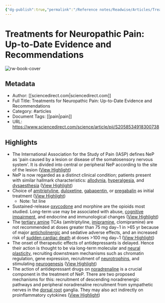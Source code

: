 ```yaml
---
{"dg-publish":true,"permalink":"/Reference notes/Readwise/Articles/Treatments for Neuropathic Pain Up-to-Date Evidence and Recommendations/"}
---
```


# Treatments for Neuropathic Pain: Up-to-Date Evidence and Recommendations

![rw-book-cover](https://ars.els-cdn.com/content/image/1-s2.0-S2058534918X00109-cov150h.gif)

## Metadata
- Author: [[sciencedirect.com\|sciencedirect.com]]
- Full Title: Treatments for Neuropathic Pain: Up-to-Date Evidence and Recommendations
- Category: #articles
- Document Tags: [[pain\|pain]] 
- URL: https://www.sciencedirect.com/science/article/pii/S2058534918300738

## Highlights
- The International Association for the Study of Pain (IASP) defines NeP as 'pain caused by a lesion or disease of the somatosensory nervous system'. It is divided into central or peripheral NeP according to the site of the lesion ([View Highlight](https://read.readwise.io/read/01h3hs4dn05dc0y1am2q5a47tt))
- NeP is now regarded as a distinct clinical condition; patients present with similar hallmark characteristics: [allodynia](https://www.sciencedirect.com/topics/medicine-and-dentistry/allodynia), [hyperalgesia](https://www.sciencedirect.com/topics/medicine-and-dentistry/hyperpathia), and [dysaesthesia](https://www.sciencedirect.com/topics/medicine-and-dentistry/dysesthesia) ([View Highlight](https://read.readwise.io/read/01h3hs6xgbt4hz3prr4v83h1y4))
- Choice of [amitriptyline](https://www.sciencedirect.com/topics/medicine-and-dentistry/amitriptyline), [duloxetine](https://www.sciencedirect.com/topics/medicine-and-dentistry/duloxetine), [gabapentin](https://www.sciencedirect.com/topics/medicine-and-dentistry/gabapentin), or [pregabalin](https://www.sciencedirect.com/topics/medicine-and-dentistry/pregabalin) as initial treatment ([View Highlight](https://read.readwise.io/read/01h3hsdjvdnb64470jagwdwm8q))
    - Note: 1st line
- Sustained-release [oxycodone](https://www.sciencedirect.com/topics/medicine-and-dentistry/oxycodone) and morphine are the opioids most studied. Long-term use may be associated with abuse, [cognitive impairment](https://www.sciencedirect.com/topics/medicine-and-dentistry/cognitive-defect), and endocrine and immunological changes ([View Highlight](https://read.readwise.io/read/01h3hsh8fv4pvcz9bj67q81aaw))
- The [tertiary amine](https://www.sciencedirect.com/topics/medicine-and-dentistry/tertiary-amine) TCAs (amitriptyline, [imipramine](https://www.sciencedirect.com/topics/medicine-and-dentistry/imipramine), clomipramine) are not recommended at doses greater than 75 mg day−1 in >65 yr because of major [anticholinergic](https://www.sciencedirect.com/topics/medicine-and-dentistry/parasympatholytic) and sedative adverse effects, and an increased risk of [sudden cardiac death](https://www.sciencedirect.com/topics/medicine-and-dentistry/sudden-cardiac-death) at doses >100 mg day−1 ([View Highlight](https://read.readwise.io/read/01h3hsh0a7hyh01y72mant7jt4))
- The onset of therapeutic effects of antidepressants is delayed. Hence their action is thought to be via long-term molecular and [neural plasticity](https://www.sciencedirect.com/topics/medicine-and-dentistry/neural-plasticity), recruiting downstream mechanisms such as chromatin regulation, gene expression, recruitment of [neurotrophins](https://www.sciencedirect.com/topics/medicine-and-dentistry/neurotrophin), and stimulating [neurogenesis](https://www.sciencedirect.com/topics/medicine-and-dentistry/neurogenesis) ([View Highlight](https://read.readwise.io/read/01h3hsnvw7yp822b9ccp6bykxf))
- The action of antidepressant drugs on [noradrenaline](https://www.sciencedirect.com/topics/medicine-and-dentistry/noradrenalin) is a crucial component in the treatment of NeP. There are two proposed mechanisms for this: recruitment of descending noradrenergic pathways and peripheral noradrenaline recruitment from sympathetic nerves in the [dorsal root](https://www.sciencedirect.com/topics/medicine-and-dentistry/dorsal-root) ganglia. They may also act indirectly on proinflammatory cytokines ([View Highlight](https://read.readwise.io/read/01h3hspcgw8xs1dnbqs52pca0a))
